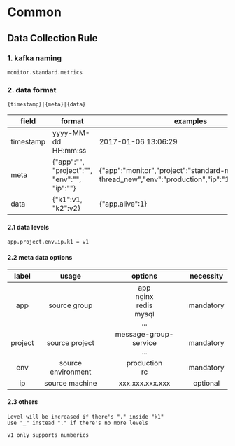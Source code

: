 # Common

## Data Collection Rule
### 1. kafka naming
    monitor.standard.metrics

### 2. data format
    {timestamp}|{meta}|{data}

|field|format|examples|
|--|--|--|
|timestamp|yyyy-MM-dd HH:mm:ss|2017-01-06 13:06:29|
|meta|{"app":"", "project":"", "env":"", "ip":""}|{"app":"monitor","project":"standard-metric-thread_new","env":"production","ip":"10.10.150.102"}|
|data|{"k1":v1, "k2":v2}|{"app.alive":1}|

#### 2.1 data levels   
    app.project.env.ip.k1 = v1

#### 2.2 meta data options
|label|usage|options|necessity|
|:--:|:--:|:--:|:--:|
|app|source group|app<br/>nginx<br/>redis<br/>mysql<br>...|mandatory|
|project|source project|message-group-service<br>...|mandatory|
|env|source environment|production<br>rc|mandatory|
|ip|source machine|xxx.xxx.xxx.xxx|optional|

#### 2.3 others
    Level will be increased if there's "." inside "k1"
    Use "_" instead "." if there's no more levels

    v1 only supports numberics